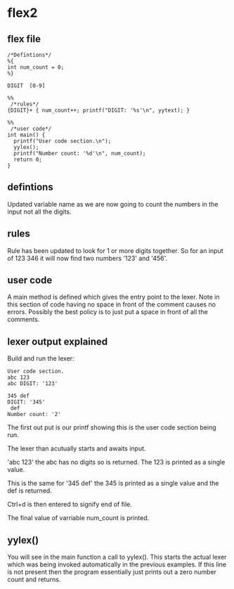 # flex2

## flex file
```
/*Defintions*/
%{
int num_count = 0;
%}

DIGIT  [0-9]

%%
 /*rules*/
{DIGIT}+ { num_count++; printf("DIGIT: '%s'\n", yytext); }

%%
 /*user code*/
int main() {
  printf("User code section.\n");
  yylex();
  printf("Number count: '%d'\n", num_count);
  return 0;
}
```

## defintions
Updated variable name as we are now going to count the numbers in the input not all the digits.

## rules
Rule has been updated to look for 1 or more digits together. So for an input of 123 346 it will now find two numbers '123' and '456'.

## user code
A main method is defined which gives the entry point to the lexer. Note in this section of code having no space in front of the comment causes no errors. Possibly the best policy is to just put a space in front of all the comments.

## lexer output explained

Build and run the lexer:
```
User code section.
abc 123
abc DIGIT: '123'

345 def
DIGIT: '345'
 def
Number count: '2'
```

The first out put is our printf showing this is the user code section being run.

The lexer than acutually starts and awaits input.

'abc 123' the abc has no digits so is returned. The 123 is printed as a single value.

This is the same for '345 def' the 345 is printed as a single value and the def is returned.

Ctrl+d is then entered to signify end of file.

The final value of varriable num_count is printed.

## yylex()
You will see in the main function a call to yylex(). This starts the actual lexer which was being invoked automatically in the previous examples. If this line is not present then the program essentially just prints out a zero number count and returns.